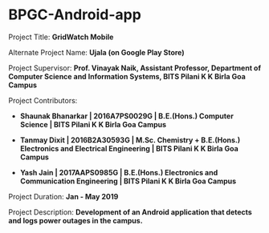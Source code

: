 # BPGC-Android-app


Project Title: **GridWatch Mobile**

Alternate Project Name: **Ujala (on Google Play Store)**

Project Supervisor: **Prof. Vinayak Naik, Assistant Professor, Department of Computer Science and Information Systems, BITS Pilani K K Birla Goa Campus**

Project Contributors:

- **Shaunak Bhanarkar | 2016A7PS0029G | B.E.(Hons.) Computer Science | BITS Pilani K K Birla Goa Campus**

- **Tanmay Dixit | 2016B2A30593G | M.Sc. Chemistry + B.E.(Hons.) Electronics and Electrical Engineering | BITS Pilani K K Birla Goa Campus**

- **Yash Jain | 2017AAPS0985G | B.E.(Hons.) Electronics and Communication Engineering | BITS Pilani K K Birla Goa Campus**

Project Duration: **Jan - May 2019**

Project Description: **Development of an Android application that detects and logs power outages in the campus.**


